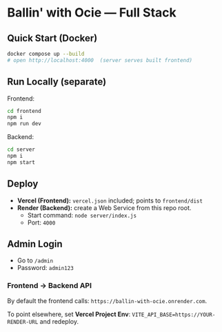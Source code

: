 # Ballin' with Ocie — Full Stack

## Quick Start (Docker)
```bash
docker compose up --build
# open http://localhost:4000  (server serves built frontend)
```

## Run Locally (separate)
Frontend:
```bash
cd frontend
npm i
npm run dev
```
Backend:
```bash
cd server
npm i
npm start
```

## Deploy
- **Vercel (Frontend):** `vercel.json` included; points to `frontend/dist`
- **Render (Backend):** create a Web Service from this repo root.
  - Start command: `node server/index.js`
  - Port: `4000`

## Admin Login
- Go to `/admin`
- Password: `admin123`


### Frontend → Backend API
By default the frontend calls: `https://ballin-with-ocie.onrender.com`.

To point elsewhere, set **Vercel Project Env**: `VITE_API_BASE=https://YOUR-RENDER-URL` and redeploy.
